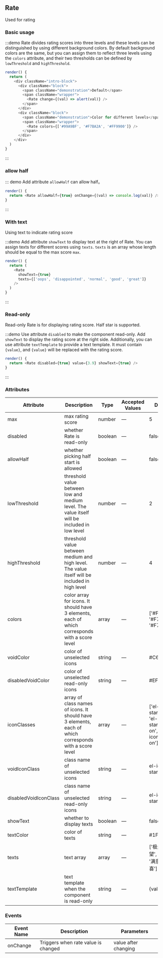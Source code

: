 ## Rate

Used for rating

### Basic usage

:::demo Rate divides rating scores into three levels and these levels can be distinguished by using different background colors. By default background colors are the same, but you can assign them to reflect three levels using the `colors` attribute, and their two thresholds can be defined by `lowThreshold` and `highThreshold`.

```js
render() {
  return (
    <div className="intro-block">
      <div className="block">
        <span className="demonstration">Default</span>
        <span className="wrapper">
          <Rate change={(val) => alert(val)} />
        </span>
      </div>
      <div className="block">
        <span className="demonstration">Color for different levels</span>
        <span className="wrapper">
          <Rate colors={['#99A9BF', '#F7BA2A', '#FF9900']} />
        </span>
      </div>
    </div>
  )
}
```
:::

### allow half

::: demo Add attribute `allowHalf` can allow half。
```js
render() {
  return <Rate allowHalf={true} onChange={(val) => console.log(val)} />
}
```
:::

### With text

Using text to indicate rating score

:::demo Add attribute `showText` to display text at the right of Rate. You can assign texts for different scores using `texts`. `texts` is an array whose length should be equal to the max score `max`.

```js
render() {
  return (
    <Rate
      showText={true}
      texts={['oops', 'disappointed', 'normal', 'good', 'great']}
    />
  )
}
```
:::

### Read-only

Read-only Rate is for displaying rating score. Half star is supported.

:::demo Use attribute `disabled` to make the component read-only. Add `showText` to display the rating score at the right side. Additionally, you can use attribute `textTemplate` to provide a text template. It must contain `{value}`, and `{value}` will be replaced with the rating score.

```js
render() {
  return <Rate disabled={true} value={3.9} showText={true} />
}
```
:::

### Attributes
| Attribute      | Description          | Type      | Accepted Values       | Default  |
|---------- |-------- |---------- |-------------  |-------- |
| max | max rating score | number | — | 5 |
| disabled | whether Rate is read-only | boolean | — | false |
| allowHalf | whether picking half start is allowed | boolean | — | false |
| lowThreshold | threshold value between low and medium level. The value itself will be included in low level | number | — | 2 |
| highThreshold | threshold value between medium and high level. The value itself will be included in high level | number | — | 4 |
| colors | color array for icons. It should have 3 elements, each of which corresponds with a score level  | array | — | ['#F7BA2A', '#F7BA2A', '#F7BA2A'] |
| voidColor | color of unselected icons | string | — | #C6D1DE |
| disabledVoidColor | color of unselected read-only icons | string | — | #EFF2F7 |
| iconClasses |  array of class names of icons. It should have 3 elements, each of which corresponds with a score level | array | — | ['el-icon-star-on', 'el-icon-star-on','el-icon-star-on'] |
| voidIconClass | class name of unselected icons | string | — | el-icon-star-off |
| disabledVoidIconClass | class name of unselected read-only icons | string | — | el-icon-star-on |
| showText | whether to display texts | boolean | — | false |
| textColor | color of texts | string | — | #1F2D3D |
| texts | text array | array | — | ['极差', '失望', '一般', '满意', '惊喜'] |
| textTemplate | text template when the component is read-only | string | — | {value} |

### Events
| Event Name | Description | Parameters |
|---------- |-------- |---------- |
| onChange | Triggers when rate value is changed | value after changing |
